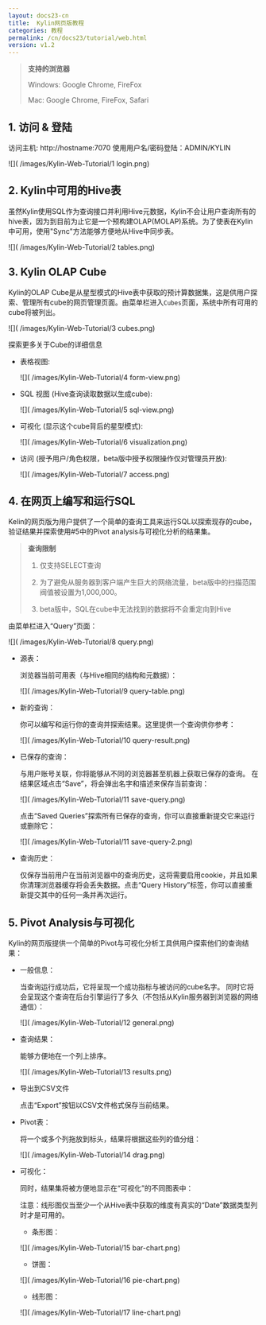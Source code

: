 ```yaml
---
layout: docs23-cn
title:  Kylin网页版教程
categories: 教程
permalink: /cn/docs23/tutorial/web.html
version: v1.2
---
```


> **支持的浏览器**
> 
> Windows: Google Chrome, FireFox
> 
> Mac: Google Chrome, FireFox, Safari

## 1. 访问 & 登陆
访问主机: http://hostname:7070
使用用户名/密码登陆：ADMIN/KYLIN

![]( /images/Kylin-Web-Tutorial/1 login.png)

## 2. Kylin中可用的Hive表
虽然Kylin使用SQL作为查询接口并利用Hive元数据，Kylin不会让用户查询所有的hive表，因为到目前为止它是一个预构建OLAP(MOLAP)系统。为了使表在Kylin中可用，使用"Sync"方法能够方便地从Hive中同步表。

![]( /images/Kylin-Web-Tutorial/2 tables.png)

## 3. Kylin OLAP Cube
Kylin的OLAP Cube是从星型模式的Hive表中获取的预计算数据集，这是供用户探索、管理所有cube的网页管理页面。由菜单栏进入`Cubes`页面，系统中所有可用的cube将被列出。

![]( /images/Kylin-Web-Tutorial/3 cubes.png)

探索更多关于Cube的详细信息

* 表格视图:

   ![]( /images/Kylin-Web-Tutorial/4 form-view.png)

* SQL 视图 (Hive查询读取数据以生成cube):

   ![]( /images/Kylin-Web-Tutorial/5 sql-view.png)

* 可视化 (显示这个cube背后的星型模式):

   ![]( /images/Kylin-Web-Tutorial/6 visualization.png)

* 访问 (授予用户/角色权限，beta版中授予权限操作仅对管理员开放):

   ![]( /images/Kylin-Web-Tutorial/7 access.png)

## 4. 在网页上编写和运行SQL
Kelin的网页版为用户提供了一个简单的查询工具来运行SQL以探索现存的cube，验证结果并探索使用#5中的Pivot analysis与可视化分析的结果集。

> **查询限制**
> 
> 1. 仅支持SELECT查询
> 
> 2. 为了避免从服务器到客户端产生巨大的网络流量，beta版中的扫描范围阀值被设置为1,000,000。
> 
> 3. beta版中，SQL在cube中无法找到的数据将不会重定向到Hive

由菜单栏进入“Query”页面：

![]( /images/Kylin-Web-Tutorial/8 query.png)

* 源表：

   浏览器当前可用表（与Hive相同的结构和元数据）：
  
   ![]( /images/Kylin-Web-Tutorial/9 query-table.png)

* 新的查询：

   你可以编写和运行你的查询并探索结果。这里提供一个查询供你参考：

   ![]( /images/Kylin-Web-Tutorial/10 query-result.png)

* 已保存的查询：

   与用户账号关联，你将能够从不同的浏览器甚至机器上获取已保存的查询。
   在结果区域点击“Save”，将会弹出名字和描述来保存当前查询：

   ![]( /images/Kylin-Web-Tutorial/11 save-query.png)

   点击“Saved Queries”探索所有已保存的查询，你可以直接重新提交它来运行或删除它：

   ![]( /images/Kylin-Web-Tutorial/11 save-query-2.png)

* 查询历史：

   仅保存当前用户在当前浏览器中的查询历史，这将需要启用cookie，并且如果你清理浏览器缓存将会丢失数据。点击“Query History”标签，你可以直接重新提交其中的任何一条并再次运行。

## 5. Pivot Analysis与可视化
Kylin的网页版提供一个简单的Pivot与可视化分析工具供用户探索他们的查询结果：

* 一般信息：

   当查询运行成功后，它将呈现一个成功指标与被访问的cube名字。
   同时它将会呈现这个查询在后台引擎运行了多久（不包括从Kylin服务器到浏览器的网络通信）：

   ![]( /images/Kylin-Web-Tutorial/12 general.png)

* 查询结果：

   能够方便地在一个列上排序。

   ![]( /images/Kylin-Web-Tutorial/13 results.png)

* 导出到CSV文件

   点击“Export”按钮以CSV文件格式保存当前结果。

* Pivot表：

   将一个或多个列拖放到标头，结果将根据这些列的值分组：

   ![]( /images/Kylin-Web-Tutorial/14 drag.png)

* 可视化：

   同时，结果集将被方便地显示在“可视化”的不同图表中：

   注意：线形图仅当至少一个从Hive表中获取的维度有真实的“Date”数据类型列时才是可用的。

   * 条形图：

   ![]( /images/Kylin-Web-Tutorial/15 bar-chart.png)
   
   * 饼图：

   ![]( /images/Kylin-Web-Tutorial/16 pie-chart.png)

   * 线形图：

   ![]( /images/Kylin-Web-Tutorial/17 line-chart.png)

